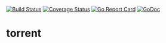 [![Build Status](https://travis-ci.com/bodgit/torrent.svg?branch=master)](https://travis-ci.com/bodgit/torrent)
[![Coverage Status](https://coveralls.io/repos/github/bodgit/torrent/badge.svg?branch=master)](https://coveralls.io/github/bodgit/torrent?branch=master)
[![Go Report Card](https://goreportcard.com/badge/github.com/bodgit/torrent)](https://goreportcard.com/report/github.com/bodgit/torrent)
[![GoDoc](https://godoc.org/github.com/bodgit/torrent?status.svg)](https://godoc.org/github.com/bodgit/torrent)

torrent
=======
